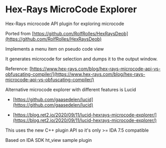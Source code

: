 # Hex-Rays MicroCode Explorer
Hex-Rays microcode API plugin for exploring microcode

Ported from [https://github.com/RolfRolles/HexRaysDeob](https://github.com/RolfRolles/HexRaysDeob)

Implements a menu item on pseudo code view

It generates microcode for selection and dumps it to the output window.

Reference: [https://www.hex-rays.com/blog/hex-rays-microcode-api-vs-obfuscating-compiler/](https://www.hex-rays.com/blog/hex-rays-microcode-api-vs-obfuscating-compiler/)

Alternative microcode explorer with different features is Lucid

* [https://github.com/gaasedelen/lucid](https://github.com/gaasedelen/lucid)

* [https://blog.ret2.io/2020/09/11/lucid-hexrays-microcode-explorer/](https://blog.ret2.io/2020/09/11/lucid-hexrays-microcode-explorer/)

This uses the new C++ plugin API so it's only >= IDA 7.5 compatible

Based on IDA SDK ht_view sample plugin

